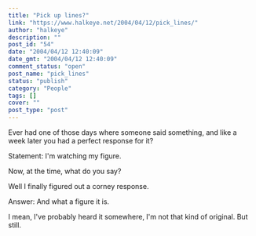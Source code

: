 ```yaml
---
title: "Pick up lines?"
link: "https://www.halkeye.net/2004/04/12/pick_lines/"
author: "halkeye"
description: ""
post_id: "54"
date: "2004/04/12 12:40:09"
date_gmt: "2004/04/12 12:40:09"
comment_status: "open"
post_name: "pick_lines"
status: "publish"
category: "People"
tags: []
cover: ""
post_type: "post"
---
```


Ever had one of those days where someone said something, and like a week later you had a perfect response for it?

Statement: I'm watching my figure.

Now, at the time, what do you say?

Well I finally figured out a corney response.

Answer: And what a figure it is.

I mean, I've probably heard it somewhere, I'm not that kind of original. But still.